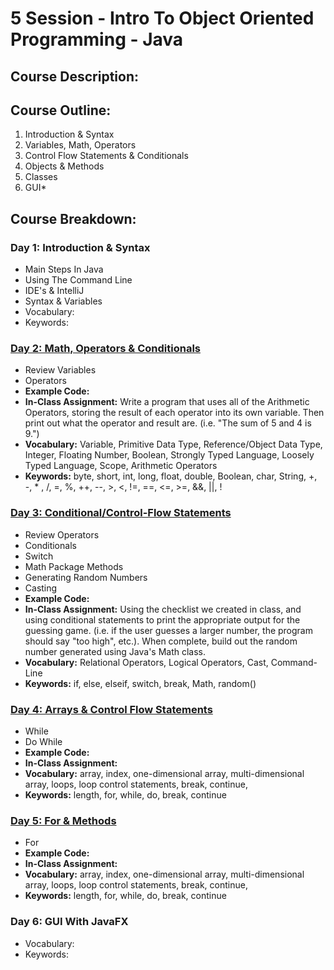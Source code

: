 # 5 Session - Intro To Object Oriented Programming - Java

## Course Description:

## Course Outline:
1. Introduction & Syntax
2. Variables, Math, Operators
3. Control Flow Statements & Conditionals
4. Objects & Methods
5. Classes
6. GUI*

## Course Breakdown:
### Day 1:  Introduction & Syntax
- Main Steps In Java
- Using The Command Line
- IDE's & IntelliJ
- Syntax & Variables
- Vocabulary:
- Keywords:

### [Day 2: Math, Operators & Conditionals](https://github.com/compagnb/IntroToObjectOrientedProgramming-Java/blob/master/Week2_VariablesMathOperators.md)
- Review Variables
- Operators
- **Example Code:**
- **In-Class Assignment:** Write a program that uses all of the Arithmetic Operators, storing the result of each operator into its own variable. Then print out what the operator and result are. (i.e. "The sum of 5 and 4 is 9.")
- **Vocabulary:** Variable, Primitive Data Type, Reference/Object Data Type, Integer, Floating Number, Boolean, Strongly Typed Language, Loosely Typed Language, Scope, Arithmetic Operators
- **Keywords:** byte, short, int, long, float, double, Boolean, char, String, +, -, * , /, =, %, ++, --, >, <, !=, ==, <=, >=, &&, ||,  !

### [Day 3: Conditional/Control-Flow Statements](https://github.com/compagnb/IntroToObjectOrientedProgramming-Java/blob/master/Week3_Conditionals.md)
- Review Operators
- Conditionals
- Switch
- Math Package Methods
- Generating Random Numbers
- Casting
- **Example Code:**
- **In-Class Assignment:** Using the checklist we created in class, and using conditional statements to print the appropriate output for the guessing game. (i.e. if the user guesses a larger number, the program should say "too high", etc.). When complete, build out the random number generated using Java's Math class.
- **Vocabulary:** Relational Operators, Logical Operators, Cast, Command-Line
- **Keywords:** if, else, elseif, switch, break, Math, random()

### [Day 4: Arrays & Control Flow Statements](https://github.com/compagnb/IntroToObjectOrientedProgramming-Java/blob/master/Week4_ArraysControlFlowStatements.md)
- While
- Do While
- **Example Code:**
- **In-Class Assignment:**
- **Vocabulary:** array, index, one-dimensional array, multi-dimensional array, loops, loop control statements, break, continue,
- **Keywords:** length, for, while, do, break, continue

### [Day 5: For & Methods](https://github.com/compagnb/IntroToObjectOrientedProgramming-Java/blob/master/Week5_ForLoopsMethods.md)
- For
- **Example Code:**
- **In-Class Assignment:**
- **Vocabulary:** array, index, one-dimensional array, multi-dimensional array, loops, loop control statements, break, continue,
- **Keywords:** length, for, while, do, break, continue

### Day 6:  GUI With JavaFX
- Vocabulary:
- Keywords:
